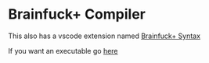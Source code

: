 # Brainfuck+ Compiler
This also has a vscode extension named [Brainfuck+ Syntax](https://github.com/tadaHrd/bfp-syntax)

If you want an executable go [here](https://github.com/tadaHrd/bfp-compiler/releases/tag/1.0.0.0)

